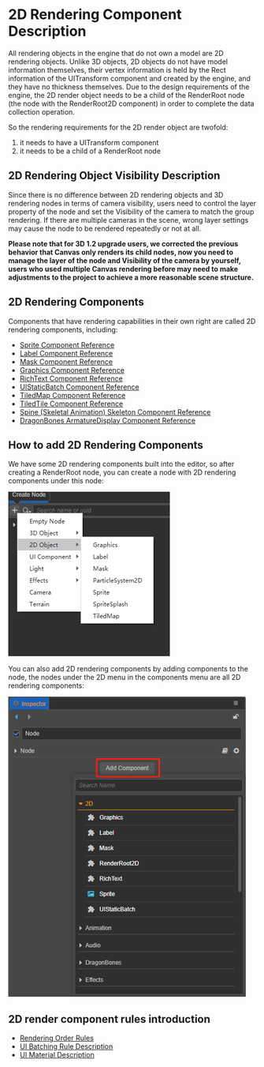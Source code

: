 # 2D Rendering Component Description

All rendering objects in the engine that do not own a model are 2D rendering objects. Unlike 3D objects, 2D objects do not have model information themselves, their vertex information is held by the Rect information of the UITransform component and created by the engine, and they have no thickness themselves. Due to the design requirements of the engine, the 2D render object needs to be a child of the RenderRoot node (the node with the RenderRoot2D component) in order to complete the data collection operation.

So the rendering requirements for the 2D render object are twofold:
1. it needs to have a UITransform component
2. it needs to be a child of a RenderRoot node

## 2D Rendering Object Visibility Description

Since there is no difference between 2D rendering objects and 3D rendering nodes in terms of camera visibility, users need to control the layer property of the node and set the Visibility of the camera to match the group rendering. If there are multiple cameras in the scene, wrong layer settings may cause the node to be rendered repeatedly or not at all.

**Please note that for 3D 1.2 upgrade users, we corrected the previous behavior that Canvas only renders its child nodes, now you need to manage the layer of the node and Visibility of the camera by yourself, users who used multiple Canvas rendering before may need to make adjustments to the project to achieve a more reasonable scene structure.**

## 2D Rendering Components

Components that have rendering capabilities in their own right are called 2D rendering components, including:

- [Sprite Component Reference](../../ui-system/components/editor/sprite.md)
- [Label Component Reference](../../ui-system/components/editor/label.md)
- [Mask Component Reference](../../ui-system/components/editor/mask.md)
- [Graphics Component Reference](../../ui-system/components/editor/graphics.md)
- [RichText Component Reference](../../ui-system/components/editor/richtext.md)
- [UIStaticBatch Component Reference](../../ui-system/components/editor/ui-static.md)
- [TiledMap Component Reference](../../editor/components/tiledmap.md)
- [TiledTile Component Reference](../../editor/components/tiledtile.md)
- [Spine (Skeletal Animation) Skeleton Component Reference](../../editor/components/spine.md)
- [DragonBones ArmatureDisplay Component Reference](../../editor/components/dragonbones.md)

## How to add 2D Rendering Components

We have some 2D rendering components built into the editor, so after creating a RenderRoot node, you can create a node with 2D rendering components under this node: 

![create-2d](./create-2d.png)

You can also add 2D rendering components by adding components to the node, the nodes under the 2D menu in the components menu are all 2D rendering components:

![add-render-component](./add-render-component.png)

## 2D render component rules introduction

- [Rendering Order Rules](../../ui-system/components/engine/priority.md)
- [UI Batching Rule Description](../../ui-system/components/engine/ui-batch.md)
- [UI Material Description](../../ui-system/components/engine/ui-material.md)
